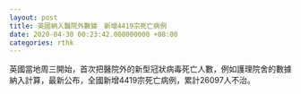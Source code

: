 ```yaml
---
layout: post
title: 英國納入醫院外數據　新增4419宗死亡病例
date: 2020-04-30 00:23:42.000000000 +08:00
categories: rthk
---
```


英國當地周三開始，首次把醫院外的新型冠狀病毒死亡人數，例如護理院舍的數據納入計算，最新公布，全國新增4419宗死亡病例，累計26097人不治。

